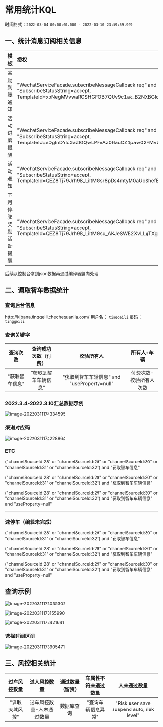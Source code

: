 # 常用统计KQL

时间格式：`2022-03-04 00:00:00.000 - 2022-03-10 23:59:59.999`

## 一、统计消息订阅相关信息

|         模板         | 授权                                                         | 取消                                                         |                             发送                             |
| :------------------: | :----------------------------------------------------------- | :----------------------------------------------------------- | :----------------------------------------------------------: |
|     奖励到账通知     | "WechatServiceFacade.subscribeMessageCallback req" and "SubscribeStatusString=accept, TemplateId=xpNegMVvwaRCSHGFOB7QUv9c1ak_B2NXBGlouOZClo0" | "WechatServiceFacade.subscribeMessageCallback req" and "SubscribeStatusString=reject, TemplateId=xpNegMVvwaRCSHGFOB7QUv9c1ak_B2NXBGlouOZClo0" | "WechatServiceFacade.subscribeMessageCallback req" and "Event=subscribe_msg_sent_event" and "ErrorStatus=success" and "TemplateId=xpNegMVvwaRCSHGFOB7QUv9c1ak_B2NXBGlouOZClo0" |
|     活动进度提醒     | "WechatServiceFacade.subscribeMessageCallback req" and "SubscribeStatusString=accept, TemplateId=sOgInDYlc3aZlOQwLPFeAz0HauCZ1paw02FMvbdXqB8" | "WechatServiceFacade.subscribeMessageCallback req" and "SubscribeStatusString=reject, TemplateId=sOgInDYlc3aZlOQwLPFeAz0HauCZ1paw02FMvbdXqB8" | "WechatServiceFacade.subscribeMessageCallback req" and "Event=subscribe_msg_sent_event" and "ErrorStatus=success" and "TemplateId=sOgInDYlc3aZlOQwLPFeAz0HauCZ1paw02FMvbdXqB8" |
|       活动通知       | "WechatServiceFacade.subscribeMessageCallback req" and "SubscribeStatusString=accept, TemplateId=QEZ8Tj79Jrh9B_LiltMGsr8pDs4mtyM0aUoShefElRQ" | "WechatServiceFacade.subscribeMessageCallback req" and "SubscribeStatusString=reject, TemplateId=QEZ8Tj79Jrh9B_LiltMGsr8pDs4mtyM0aUoShefElRQ" | "WechatServiceFacade.subscribeMessageCallback req" and "Event=subscribe_msg_sent_event" and "ErrorStatus=success" and "TemplateId=QEZ8Tj79Jrh9B_LiltMGsr8pDs4mtyM0aUoShefElRQ" |
| 下月停驶奖励活动提醒 | "WechatServiceFacade.subscribeMessageCallback req" and "SubscribeStatusString=accept, TemplateId=QEZ8Tj79Jrh9B_LiltMGsu_AKJeSWB2XvLLgTXgQOfI" | "WechatServiceFacade.subscribeMessageCallback req" and "SubscribeStatusString=reject, TemplateId=QEZ8Tj79Jrh9B_LiltMGsu_AKJeSWB2XvLLgTXgQOfI" | "WechatServiceFacade.subscribeMessageCallback req" and "Event=subscribe_msg_sent_event" and "ErrorStatus=success" and "TemplateId=QEZ8Tj79Jrh9B_LiltMGsu_AKJeSWB2XvLLgTXgQOfI" |

后续从控制台拿到json数据再通过编译器竖向处理

## 二、调取智车数据统计

### 查询后台信息

http://kibana.tinggeili.checheguanjia.com/ 
 用户名： `tinggeili` 
 密码：  `tinggeili`

### 查询关键字

|    查询次数    | 查询成功次数（付费） |                  校验所有人                  |       所有人+车辆       |
| :------------: | :------------------: | :------------------------------------------: | :---------------------: |
| "获取智车信息" | "获取到智车车辆信息" | "获取到智车车辆信息"  and "useProperty=null" | 付费次数-校验所有人次数 |

### 2022.3.4-2022.3.10汇总数据示例

![image-20220311174334595](https://img-1256282866.cos.ap-beijing.myqcloud.com/image-20220311174334595.png)

### 渠道对应码

![image-20220311174228864](https://img-1256282866.cos.ap-beijing.myqcloud.com/image-20220311174228864.png)

### ETC

("channelSourceId:28" or "channelSourceId:29" or "channelSourceId:30" or "channelSourceId:31" or "channelSourceId:32") and "获取智车信息"

("channelSourceId:28" or "channelSourceId:29" or "channelSourceId:30" or "channelSourceId:31" or "channelSourceId:32") and "获取到智车车辆信息"

("channelSourceId:28" or "channelSourceId:29" or "channelSourceId:30" or "channelSourceId:31" or "channelSourceId:32") and "获取到智车车辆信息"  and "useProperty=null"

---

### 速停车（编辑未完成）

("channelSourceId:28" or "channelSourceId:29" or "channelSourceId:30" or "channelSourceId:31" or "channelSourceId:32") and "获取智车信息"

("channelSourceId:28" or "channelSourceId:29" or "channelSourceId:30" or "channelSourceId:31" or "channelSourceId:32") and "获取到智车车辆信息"

("channelSourceId:28" or "channelSourceId:29" or "channelSourceId:30" or "channelSourceId:31" or "channelSourceId:32") and "获取到智车车辆信息"  and "useProperty=null"

## 查询示例

![image-20220311173035302](https://img-1256282866.cos.ap-beijing.myqcloud.com/image-20220311173035302.png)



![image-20220311173155990](https://img-1256282866.cos.ap-beijing.myqcloud.com/image-20220311173155990.png)





![image-20220311173421641](https://img-1256282866.cos.ap-beijing.myqcloud.com/image-20220311173421641.png)

### 选择时间区间

![image-20220311173905471](https://img-1256282866.cos.ap-beijing.myqcloud.com/image-20220311173905471.png)

## 三、风控相关统计

|  过车风控数量  |       过人风控数量        | 通过数量（留资） | 车属性不符未通过数量 |               人未通过数量                |
| :------------: | :-----------------------: | :--------------: | :------------------: | :---------------------------------------: |
| "调取天域风控" | 过车风控数量-人未通过数量 |    数据库查询    |  "查询车辆信息异常"  | "Risk user save suspend auto, risk level" |
